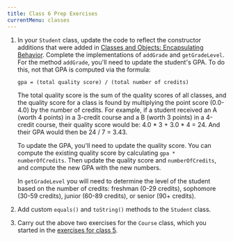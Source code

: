 ```yaml
---
title: Class 6 Prep Exercises
currentMenu: classes
---
```


1. In your `Student` class, update the code to reflect the constructor additions that were added in [Classes and Objects: Encapsulating Behavior](../../java4python/classes-and-objects-encapsulating-behavior/). Complete the implementations of `addGrade` and `getGradeLevel`. For the method `addGrade`, you'll need to update the student's GPA. To do this, not that GPA is computed via the formula:
    ```nohighlight
    gpa = (total quality score) / (total number of credits)
    ```
    The total quality score is the sum of the quality scores of all classes, and the quality score for a class is found by multiplying the point score (0.0-4.0) by the number of credits. For example, if a student received an A (worth 4 points) in a 3-credit course and a B (worth 3 points) in a 4-credit course, their quality score would be: 4.0 \* 3 + 3.0 \* 4 = 24. And their GPA would then be 24 / 7 = 3.43.

    To update the GPA, you'll need to update the quality score. You can compute the existing quality score by calculating `gpa * numberOfCredits`. Then update the quality score and `numberOfCredits`, and compute the new GPA with the new numbers.

    In `getGradeLevel` you will need to determine the level of the student based on the number of credits: freshman (0-29 credits), sophomore (30-59 credits), junior (60-89 credits), or senior (90+ credits).
1. Add custom `equals()` and `toString()` methods to the `Student` class.
2. Carry out the above two exercises for the `Course` class, which you started in the [exercises for class 5](../5/exercises.html).
